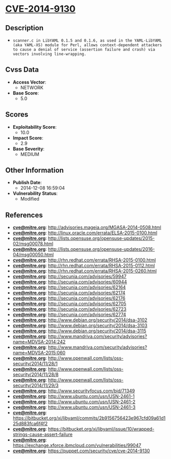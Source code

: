 
# [CVE-2014-9130](https://cve.mitre.org/cgi-bin/cvename.cgi?name=CVE-2014-9130)

## Description

- `scanner.c in LibYAML 0.1.5 and 0.1.6, as used in the YAML-LibYAML (aka YAML-XS) module for Perl, allows context-dependent attackers to cause a denial of service (assertion failure and crash) via vectors involving line-wrapping.`

## Cvss Data

- **Access Vector**:
  - NETWORK
- **Base Score**:
  - 5.0

## Scores

- **Exploitability Score**:
  - 10.0
- **Impact Score**:
  - 2.9
- **Base Severity**:
  - MEDIUM

## Other Information

- **Publish Date**:
  - 2014-12-08 16:59:04
- **Vulnerability Status**:
  - Modified

## References

- **cve@mitre.org**: http://advisories.mageia.org/MGASA-2014-0508.html
- **cve@mitre.org**: http://linux.oracle.com/errata/ELSA-2015-0100.html
- **cve@mitre.org**: http://lists.opensuse.org/opensuse-updates/2015-02/msg00078.html
- **cve@mitre.org**: http://lists.opensuse.org/opensuse-updates/2016-04/msg00050.html
- **cve@mitre.org**: http://rhn.redhat.com/errata/RHSA-2015-0100.html
- **cve@mitre.org**: http://rhn.redhat.com/errata/RHSA-2015-0112.html
- **cve@mitre.org**: http://rhn.redhat.com/errata/RHSA-2015-0260.html
- **cve@mitre.org**: http://secunia.com/advisories/59947
- **cve@mitre.org**: http://secunia.com/advisories/60944
- **cve@mitre.org**: http://secunia.com/advisories/62164
- **cve@mitre.org**: http://secunia.com/advisories/62174
- **cve@mitre.org**: http://secunia.com/advisories/62176
- **cve@mitre.org**: http://secunia.com/advisories/62705
- **cve@mitre.org**: http://secunia.com/advisories/62723
- **cve@mitre.org**: http://secunia.com/advisories/62774
- **cve@mitre.org**: http://www.debian.org/security/2014/dsa-3102
- **cve@mitre.org**: http://www.debian.org/security/2014/dsa-3103
- **cve@mitre.org**: http://www.debian.org/security/2014/dsa-3115
- **cve@mitre.org**: http://www.mandriva.com/security/advisories?name=MDVSA-2014:242
- **cve@mitre.org**: http://www.mandriva.com/security/advisories?name=MDVSA-2015:060
- **cve@mitre.org**: http://www.openwall.com/lists/oss-security/2014/11/28/1
- **cve@mitre.org**: http://www.openwall.com/lists/oss-security/2014/11/28/8
- **cve@mitre.org**: http://www.openwall.com/lists/oss-security/2014/11/29/3
- **cve@mitre.org**: http://www.securityfocus.com/bid/71349
- **cve@mitre.org**: http://www.ubuntu.com/usn/USN-2461-1
- **cve@mitre.org**: http://www.ubuntu.com/usn/USN-2461-2
- **cve@mitre.org**: http://www.ubuntu.com/usn/USN-2461-3
- **cve@mitre.org**: https://bitbucket.org/xi/libyaml/commits/2b9156756423e967cfd09a61d125d883fca6f4f2
- **cve@mitre.org**: https://bitbucket.org/xi/libyaml/issue/10/wrapped-strings-cause-assert-failure
- **cve@mitre.org**: https://exchange.xforce.ibmcloud.com/vulnerabilities/99047
- **cve@mitre.org**: https://puppet.com/security/cve/cve-2014-9130
